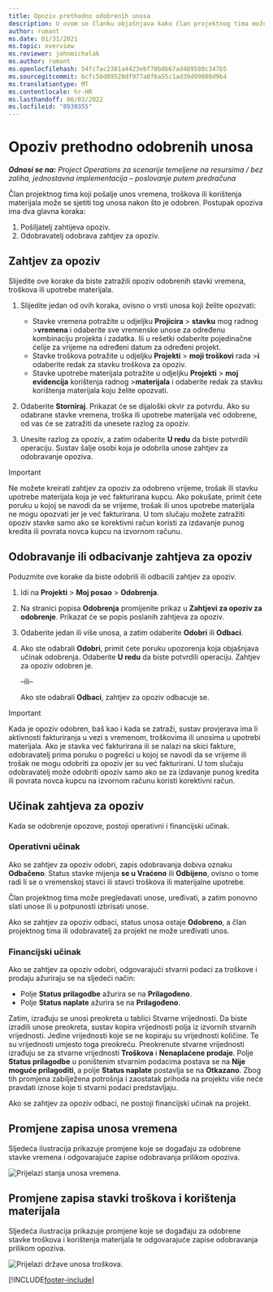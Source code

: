 ```yaml
---
title: Opoziv prethodno odobrenih unosa
description: U ovom se članku objašnjava kako član projektnog tima može zatražiti opoziv prethodno dostavljenih i odobrenih zapisa o vremenu, troškovima i korištenju materijala te kako voditelj projekta može odobriti ili odbiti zahtjeve za opoziv.
author: rumant
ms.date: 01/31/2021
ms.topic: overview
ms.reviewer: johnmichalak
ms.author: rumant
ms.openlocfilehash: 54fc7ac2301a4423ebf70b0b67ad489580c347b5
ms.sourcegitcommit: 6cfc50d89528df977a8f6a55c1ad39d99800d9b4
ms.translationtype: MT
ms.contentlocale: hr-HR
ms.lasthandoff: 06/03/2022
ms.locfileid: "8930355"
---
```

# <a name="recall-previously-approved-entries"></a>Opoziv prethodno odobrenih unosa

_**Odnosi se na:** Project Operations za scenarije temeljene na resursima / bez zaliha, jednostavna implementacija – poslovanje putem predračuna_

Član projektnog tima koji pošalje unos vremena, troškova ili korištenja materijala može se sjetiti tog unosa nakon što je odobren. Postupak opoziva ima dva glavna koraka:

1. Pošiljatelj zahtijeva opoziv.
2. Odobravatelj odobrava zahtjev za opoziv.

## <a name="request-a-recall"></a>Zahtjev za opoziv

Slijedite ove korake da biste zatražili opoziv odobrenih stavki vremena, troškova ili upotrebe materijala.

1. Slijedite jedan od ovih koraka, ovisno o vrsti unosa koji želite opozvati:

    - Stavke vremena potražite u odjeljku **Projicira** \> **stavku** mog radnog \>**vremena** i odaberite sve vremenske unose za određenu kombinaciju projekta i zadatka. Ili u rešetki odaberite pojedinačne ćelije za vrijeme na određeni datum za određeni projekt.
    - Stavke troškova potražite u odjeljku **Projekti** \> **moji troškovi** rada \>**i** odaberite redak za stavku troškova za opoziv.
    - Stavke upotrebe materijala potražite u odjeljku **Projekti** \> **moj evidencija** korištenja radnog \>**materijala** i odaberite redak za stavku korištenja materijala koju želite opozvati.

2. Odaberite **Storniraj**. Prikazat će se dijaloški okvir za potvrdu. Ako su odabrane stavke vremena, troška ili upotrebe materijala već odobrene, od vas će se zatražiti da unesete razlog za opoziv.
3. Unesite razlog za opoziv, a zatim odaberite **U redu** da biste potvrdili operaciju. Sustav šalje osobi koja je odobrila unose zahtjev za odobravanje opoziva.

> [!IMPORTANT]
> Ne možete kreirati zahtjev za opoziv za odobreno vrijeme, trošak ili stavku upotrebe materijala koja je već fakturirana kupcu. Ako pokušate, primit ćete poruku u kojoj se navodi da se vrijeme, trošak ili unos upotrebe materijala ne mogu opozvati jer je već fakturirana. U tom slučaju možete zatražiti opoziv stavke samo ako se korektivni račun koristi za izdavanje punog kredita ili povrata novca kupcu na izvornom računu.

## <a name="approve-or-reject-a-recall-request"></a>Odobravanje ili odbacivanje zahtjeva za opoziv

Poduzmite ove korake da biste odobrili ili odbacili zahtjev za opoziv.

1. Idi na **Projekti** \> **Moj posao** \> **Odobrenja**.
2. Na stranici popisa **Odobrenja** promijenite prikaz u **Zahtjevi za opoziv za odobrenje**. Prikazat će se popis poslanih zahtjeva za opoziv.
3. Odaberite jedan ili više unosa, a zatim odaberite **Odobri** ili **Odbaci**.
4. Ako ste odabrali **Odobri**, primit ćete poruku upozorenja koja objašnjava učinak odobrenja. Odaberite **U redu** da biste potvrdili operaciju. Zahtjev za opoziv odobren je.

    –ili–

    Ako ste odabrali **Odbaci**, zahtjev za opoziv odbacuje se.

> [!IMPORTANT]
> Kada je opoziv odobren, baš kao i kada se zatraži, sustav provjerava ima li aktivnosti fakturiranja u vezi s vremenom, troškovima ili unosima u upotrebi materijala. Ako je stavka već fakturirana ili se nalazi na skici fakture, odobravatelj prima poruku o pogrešci u kojoj se navodi da se vrijeme ili trošak ne mogu odobriti za opoziv jer su već fakturirani. U tom slučaju odobravatelj može odobriti opoziv samo ako se za izdavanje punog kredita ili povrata novca kupcu na izvornom računu koristi korektivni račun.

## <a name="impact-of-a-recall-request"></a>Učinak zahtjeva za opoziv

Kada se odobrenje opozove, postoji operativni i financijski učinak.

### <a name="operational-impact"></a>Operativni učinak

Ako se zahtjev za opoziv odobri, zapis odobravanja dobiva oznaku **Odbačeno**. Status stavke mijenja **se u Vraćeno** ili **Odbijeno**, ovisno o tome radi li se o vremenskoj stavci ili stavci troškova ili materijalne upotrebe.

Član projektnog tima može pregledavati unose, uređivati, a zatim ponovno slati unose ili u potpunosti izbrisati unose.

Ako se zahtjev za opoziv odbaci, status unosa ostaje **Odobreno**, a član projektnog tima ili odobravatelj za projekt ne može uređivati unos.

### <a name="financial-impact"></a>Financijski učinak

Ako se zahtjev za opoziv odobri, odgovarajući stvarni podaci za troškove i prodaju ažuriraju se na sljedeći način:

- Polje **Status prilagodbe** ažurira se na **Prilagođeno**.
- Polje **Status naplate** ažurira se na **Prilagođeno**.

Zatim, izrađuju se unosi preokreta u tablici Stvarne vrijednosti. Da biste izradili unose preokreta, sustav kopira vrijednosti polja iz izvornih stvarnih vrijednosti. Jedine vrijednosti koje se ne kopiraju su vrijednosti količine. Te su vrijednosti umjesto toga preokreću. Preokrenute stvarne vrijednosti izrađuju se za stvarne vrijednosti **Troškova** i **Nenaplaćene prodaje**. Polje **Status prilagodbe** u poništenim stvarnim podacima postava se na **Nije moguće prilagoditi**, a polje **Status naplate** postavlja se na **Otkazano**. Zbog tih promjena zabilježena potrošnja i zaostatak prihoda na projektu više neće pravdati iznose koje ti stvarni podaci predstavljaju.

Ako se zahtjev za opoziv odbaci, ne postoji financijski učinak na projekt.

## <a name="changes-to-time-entry-records"></a>Promjene zapisa unosa vremena

Sljedeća ilustracija prikazuje promjene koje se događaju za odobrene stavke vremena i odgovarajuće zapise odobravanja prilikom opoziva.

![Prijelazi stanja unosa vremena.](media/TimeEntryStateTransitions.png)

## <a name="changes-to-expense-and-material-usage-entry-records"></a>Promjene zapisa stavki troškova i korištenja materijala

Sljedeća ilustracija prikazuje promjene koje se događaju za odobrene stavke troškova i korištenja materijala te odgovarajuće zapise odobravanja prilikom opoziva.

![Prijelazi države unosa troškova.](media/ExpenseEntryStateTransitions.png)

[!INCLUDE[footer-include](../includes/footer-banner.md)]
